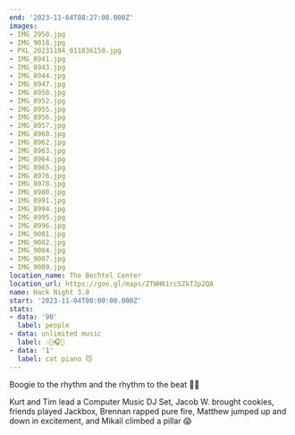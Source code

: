 ```yaml
---
end: '2023-11-04T08:27:00.000Z'
images:
- IMG_2950.jpg
- IMG_9018.jpg
- PXL_20231104_011836150.jpg
- IMG_8941.jpg
- IMG_8943.jpg
- IMG_8944.jpg
- IMG_8947.jpg
- IMG_8950.jpg
- IMG_8952.jpg
- IMG_8955.jpg
- IMG_8956.jpg
- IMG_8957.jpg
- IMG_8960.jpg
- IMG_8962.jpg
- IMG_8963.jpg
- IMG_8964.jpg
- IMG_8965.jpg
- IMG_8976.jpg
- IMG_8978.jpg
- IMG_8980.jpg
- IMG_8991.jpg
- IMG_8994.jpg
- IMG_8995.jpg
- IMG_8996.jpg
- IMG_9001.jpg
- IMG_9002.jpg
- IMG_9004.jpg
- IMG_9007.jpg
- IMG_9009.jpg
location_name: The Bechtel Center
location_url: https://goo.gl/maps/ZTWH61rc5ZkTJp2QA
name: Hack Night 3.8
start: '2023-11-04T00:00:00.000Z'
stats:
- data: '90'
  label: people
- data: unlimited music
  label: 🎶🎵🎧🎹
- data: '1'
  label: cat piano 😼
---
```


Boogie to the rhythm and the rhythm to the beat 🕺🎶

Kurt and Tim lead a Computer Music DJ Set, Jacob W. brought cookies, friends played Jackbox, Brennan rapped pure fire, Matthew jumped up and down in excitement, and Mikail climbed a pillar 😱

